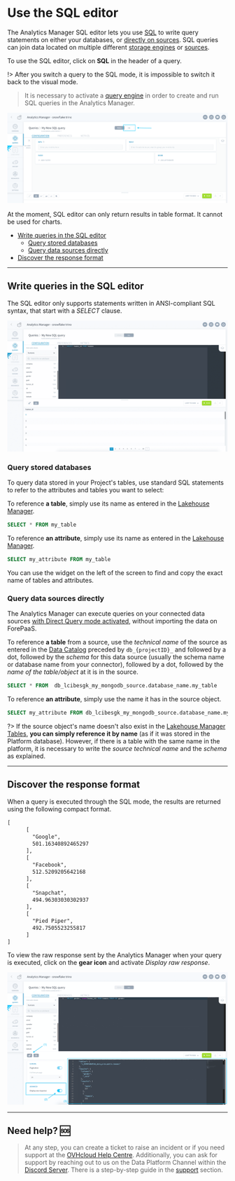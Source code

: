 # Use the SQL editor

The Analytics Manager SQL editor lets you use [SQL](https://en.wikipedia.org/wiki/SQL) to write query statements on either your databases, or [directly on sources](#query-data-sources-directly). SQL queries can join data located on multiple different [storage engines](/en/product/project/storage-engine/index) or [sources](/en/product/data-catalog/sources/index).

To use the SQL editor, click on **SQL** in the header of a query.

!> After you switch a query to the SQL mode, it is impossible to switch it back to the visual mode.

> It is necessary to activate a [query engine](/en/product/am/resources) in order to create and run SQL queries in the Analytics Manager.

![answer](picts/sql-switch.png)

At the moment, SQL editor can only return results in table format. It cannot be used for charts.

* [Write queries in the SQL editor](#write-queries-in-the-sql-editor)
  * [Query stored databases](#query-stored-databases)
  * [Query data sources directly](#query-data-sources-directly)
* [Discover the response format](#discover-the-response-format)

---
## Write queries in the SQL editor

The SQL editor only supports statements written in ANSI-compliant SQL syntax, that start with a *SELECT* clause.

![answer](picts/sql-overview.png)

### Query stored databases

To query data stored in your Project's tables, use standard SQL statements to refer to the attributes and tables you want to select:

To reference **a table**, simply use its name as entered in the [Lakehouse Manager](/en/product/lakehouse-manager/tables/index). 

```sql
SELECT * FROM my_table
```

To reference **an attribute**, simply use its name as entered in the [Lakehouse Manager](/en/product/lakehouse-manager/attributes/index).

```sql
SELECT my_attribute FROM my_table
```

You can use the widget on the left of the screen to find and copy the exact name of tables and attributes.

### Query data sources directly

The Analytics Manager can execute queries on your connected data sources [with Direct Query mode activated](/en/product/data-catalog/sources/index?id=make-your-data-source-directly-queryable), without importing the data on ForePaaS.

To reference **a table** from a source, use the *technical name* of the source as entered in the [Data Catalog](/en/product/data-catalog/sources/index) preceded by `db_{projectID}_` and followed by a dot, followed by the *schema* for this data source (usually the schema name or database name from your connector), followed by a dot, followed by the *name of the table/object* at it is in the source. 

```sql
SELECT * FROM  db_lcibesgk_my_mongodb_source.database_name.my_table
```

To reference **an attribute**, simply use the name it has in the source object.

```sql
SELECT my_attribute FROM db_lcibesgk_my_mongodb_source.database_name.my_table
```

?> If the source object's name doesn't also exist in the [Lakehouse Manager Tables](/en/product/lakehouse-manager/tables/index), **you can simply reference it by name** (as if it was stored in the Platform database). However, if there is a table with the same name in the platform, it is necessary to write the *source technical name* and the *schema* as explained.

---
## Discover the response format

When a query is executed through the SQL mode, the results are returned using the following compact format.

```
[
      [
        "Google",
        501.16340892465297
      ],
      [
        "Facebook",
        512.5209205642168
      ],
      [
        "Snapchat",
        494.96303030302937
      ],
      [
        "Pied Piper",
        492.7505523255817
      ]
]

```


To view the raw response sent by the Analytics Manager when your query is executed, click on the **gear icon** and activate *Display raw response*.

![answer](picts/sql-raw-response.png)

---
## Need help? 🆘

> At any step, you can create a ticket to raise an incident or if you need support at the [OVHcloud Help Centre](https://help.ovhcloud.com/csm/fr-home?id=csm_index). Additionally, you can ask for support by reaching out to us on the Data Platform Channel within the [Discord Server](https://discord.com/channels/850031577277792286/1163465539981672559). There is a step-by-step guide in the [support](/en/support/index.md) section.